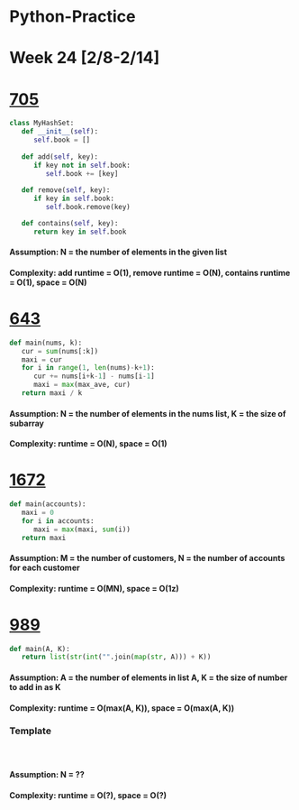 # Python-Practice

# Week 24 [2/8-2/14]

# [705](https://leetcode.com/problems/design-hashset/)
```python
class MyHashSet:
   def __init__(self):
      self.book = []
   
   def add(self, key):
      if key not in self.book:
         self.book += [key]
   
   def remove(self, key):
      if key in self.book:
         self.book.remove(key)

   def contains(self, key):
      return key in self.book
```
#### Assumption: N = the number of elements in the given list
#### Complexity: add runtime = O(1), remove runtime = O(N), contains runtime = O(1), space = O(N)

# [643](https://leetcode.com/problems/maximum-average-subarray-i/)
```python
def main(nums, k):
   cur = sum(nums[:k])
   maxi = cur
   for i in range(1, len(nums)-k+1):
      cur += nums[i+k-1] - nums[i-1]
      maxi = max(max_ave, cur)
   return maxi / k
```
#### Assumption: N = the number of elements in the nums list, K = the size of subarray
#### Complexity: runtime = O(N), space = O(1)

# [1672](https://leetcode.com/problems/richest-customer-wealth/)
```python
def main(accounts):
   maxi = 0
   for i in accounts:
      maxi = max(maxi, sum(i))
   return maxi
```
#### Assumption: M = the number of customers, N = the number of accounts for each customer
#### Complexity: runtime = O(MN), space = O(1z)

# [989](https://leetcode.com/problems/add-to-array-form-of-integer/)
```python
def main(A, K):
   return list(str(int("".join(map(str, A))) + K))
```
#### Assumption: A = the number of elements in list A, K = the size of number to add in as K
#### Complexity: runtime = O(max(A, K)), space = O(max(A, K))

### Template
# []()
```python
```
#### Assumption: N = ??
#### Complexity: runtime = O(?), space = O(?)